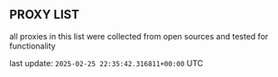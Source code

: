 ## PROXY LIST

all proxies in this list were collected from open sources and tested for functionality

last update: `2025-02-25 22:35:42.316811+00:00` UTC